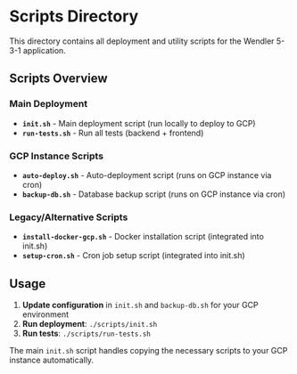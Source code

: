 # Scripts Directory

This directory contains all deployment and utility scripts for the Wendler 5-3-1 application.

## Scripts Overview

### Main Deployment
- **`init.sh`** - Main deployment script (run locally to deploy to GCP)
- **`run-tests.sh`** - Run all tests (backend + frontend)

### GCP Instance Scripts  
- **`auto-deploy.sh`** - Auto-deployment script (runs on GCP instance via cron)
- **`backup-db.sh`** - Database backup script (runs on GCP instance via cron)

### Legacy/Alternative Scripts
- **`install-docker-gcp.sh`** - Docker installation script (integrated into init.sh)
- **`setup-cron.sh`** - Cron job setup script (integrated into init.sh)

## Usage

1. **Update configuration** in `init.sh` and `backup-db.sh` for your GCP environment
2. **Run deployment**: `./scripts/init.sh`
3. **Run tests**: `./scripts/run-tests.sh`

The main `init.sh` script handles copying the necessary scripts to your GCP instance automatically.